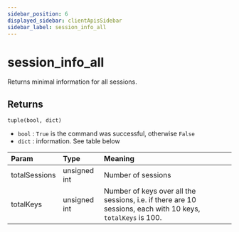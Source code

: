 ```yaml
---
sidebar_position: 6
displayed_sidebar: clientApisSidebar
sidebar_label: session_info_all
---
```


# session_info_all
Returns minimal information for all sessions.


## Returns


`tuple(bool, dict)`
- `bool` : `True` is the command was successful, otherwise `False`
- `dict` : information. See table below


|Param|Type|Meaning|
|:---|:---|:---|
|totalSessions|unsigned int|Number of sessions|
|totalKeys|unsigned int|Number of keys over all the sessions, i.e. if there are 10 sessions, each with 10 keys, `totalKeys` is 100.|